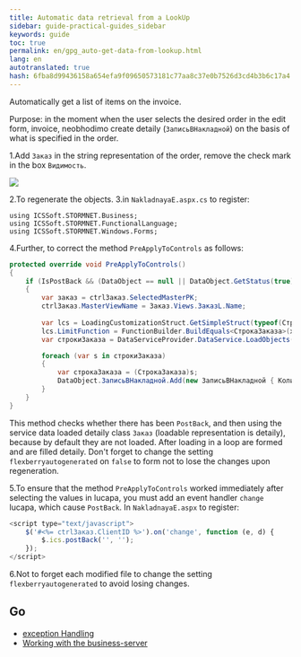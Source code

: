 ```yaml
---
title: Automatic data retrieval from a LookUp
sidebar: guide-practical-guides_sidebar
keywords: guide
toc: true
permalink: en/gpg_auto-get-data-from-lookup.html
lang: en
autotranslated: true
hash: 6fba8d99436158a654efa9f09650573181c77aa8c37e0b7526d3cd4b3b6c17a4
---
```


Automatically get a list of items on the invoice.

Purpose: in the moment when the user selects the desired order in the edit form, invoice, neobhodimo create detaily (`ЗаписьВНакладной`) on the basis of what is specified in the order.

1.Add `Заказ` in the string representation of the order, remove the check mark in the box `Видимость`.

![](/images/pages/guides/flexberry-aspnet/stroka-order-view.png)

2.To regenerate the objects.
3.in `NakladnayaE.aspx.cs` to register:

```
using ICSSoft.STORMNET.Business;
using ICSSoft.STORMNET.FunctionalLanguage;
using ICSSoft.STORMNET.Windows.Forms;
```

4.Further, to correct the method `PreApplyToControls` as follows:

```csharp
protected override void PreApplyToControls()
{
	if (IsPostBack && (DataObject == null || DataObject.GetStatus(true) == ObjectStatus.Created))
	{
		var заказ = ctrlЗаказ.SelectedMasterPK;
		ctrlЗаказ.MasterViewName = Заказ.Views.ЗаказL.Name;
		
		var lcs = LoadingCustomizationStruct.GetSimpleStruct(typeof(СтрокаЗаказа), СтрокаЗаказа.Views.СтрокаЗаказаE);
		lcs.LimitFunction = FunctionBuilder.BuildEquals<СтрокаЗаказа>(x => x.Заказ, заказ);
		var строкиЗаказа = DataServiceProvider.DataService.LoadObjects(lcs);

		foreach (var s in строкиЗаказа)
		{
			var строкаЗаказа = (СтрокаЗаказа)s;
			DataObject.ЗаписьВНакладной.Add(new ЗаписьВНакладной { Количество = строкаЗаказа.Количество, Товар = строкаЗаказа.Товар });
		}
	}
}
```

This method checks whether there has been `PostBack`, and then using the service data loaded detaily class `Заказ` (loadable representation is detaily), because by default they are not loaded.
After loading in a loop are formed and are filled detaily.
Don't forget to change the setting `flexberryautogenerated` on `false` to form not to lose the changes upon regeneration.

5.To ensure that the method `PreApplyToControls` worked immediately after selecting the values in lucapa, you must add an event handler `change` lucapa, which cause `PostBack`.
In `NakladnayaE.aspx` to register:

```js
<script type="text/javascript">
	$('#<%= ctrlЗаказ.ClientID %>').on('change', function (e, d) {
		$.ics.postBack('', '');
	});
</script>
```

6.Not to forget each modified file to change the setting `flexberryautogenerated` to avoid losing changes.

## Go

* <i class="fa fa-arrow-left" aria-hidden="true"></i> [exception Handling](gpg_set-exception.html)
* [Working with the business-server](gpg_business-server.html) <i class="fa fa-arrow-right" aria-hidden="true"></i>



